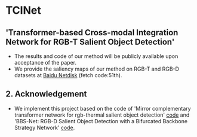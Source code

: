# TCINet
## 'Transformer-based Cross-modal Integration Network for RGB-T Salient Object Detection'
- The results and code of our method will be publicly available upon acceptance of the paper.
- We provide the saliency maps of our method on RGB-T and RGB-D datasets at [Baidu Netdisk](https://pan.baidu.com/s/1YUipJGbZhJGSbwAIMJmzTQ?pwd=51th) (fetch code:51th).
## 2. Acknowledgement
- We implement this project based on the code of 'Mirror complementary transformer network for rgb-thermal salient object detection' [code](https://github.com/jxr326/SwinMCNet) and 'BBS-Net: RGB-D Salient Object Detection with a Bifurcated Backbone Strategy Network' [code](https://github.com/DengPingFan/BBS-Net).
